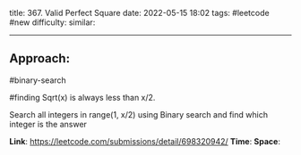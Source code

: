 title: 367. Valid Perfect Square
date: 2022-05-15 18:02
tags: #leetcode #new
difficulty:
similar: 

---
## Approach:
#binary-search 

#finding 
Sqrt(x) is always less than x/2. 

Search all integers in range(1, x/2) using Binary search and find which integer is the answer

**Link**: https://leetcode.com/submissions/detail/698320942/
**Time**:
**Space**: